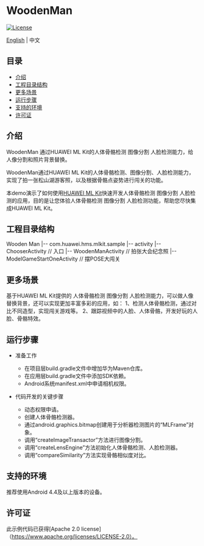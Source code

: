 # WoodenMan
[![License](https://img.shields.io/badge/Docs-hmsguides-brightgreen)](https://developer.huawei.com/consumer/cn/doc/development/HMS-Guides/ml-introduction-4)

[English](https://github.com/HMS-Core/hms-ml-demo/blob/master/WoodenMan/README.md) | 中文

## 目录

 * [介绍](#介绍)
 * [工程目录结构](#工程目录结构)
 * [更多场景](#更多场景)
 * [运行步骤](#运行步骤)
 * [支持的环境](#支持的环境)
 * [许可证](#许可证)


## 介绍

WoodenMan 通过HUAWEI ML Kit的人体骨骼检测 图像分割 人脸检测能力，给人像分割和照片背景替换。

WoodenMan通过HUAWEI ML Kit的人体骨骼检测、图像分割、人脸检测能力，实现了拍一张松山湖游客照，以及根据骨骼点姿势进行闯关的功能。

本demo演示了如何使用[HUAWEI ML Kit](https://developer.huawei.com/consumer/cn/hms/huawei-mlkit)快速开发人体骨骼检测 图像分割 人脸检测的应用，目的是让您体验人体骨骼检测 图像分割 人脸检测功能，帮助您尽快集成HUAWEI ML Kit。

## 工程目录结构
Wooden Man
    |-- com.huawei.hms.mlkit.sample
        |-- activity
            |-- ChooserActivity // 入口
            |-- WoodenManActivity // 拍张大会纪念照
            |-- ModelGameStartOneActivity // 摆POSE大闯关

## 更多场景
基于HUAWEI ML Kit提供的 人体骨骼检测 图像分割 人脸检测能力，可以做人像替换背景，还可以实现更加丰富多彩的应用，如：
1、检测人体骨骼检测，通过对比不同造型，实现闯关游戏等。
2、跟踪视频中的人脸、人体骨骼，开发好玩的人脸、骨骼特效。

## 运行步骤
- 准备工作
  - 在项目层build.gradle文件中增加华为Maven仓库。
  - 在应用层build.gradle文件中添加SDK依赖。
  - Android系统manifest.xml中申请相机权限。

- 代码开发的关键步骤
  - 动态权限申请。
  - 创建人体骨骼检测器。
  - 通过android.graphics.bitmap创建用于分析器检测图片的“MLFrame”对象。
  - 调用“createImageTransactor”方法进行图像分割。
  - 调用“createLensEngine”方法初始化人体骨骼检测、人脸检测器。
  - 调用“compareSimilarity”方法实现骨骼相似度对比。

## 支持的环境
推荐使用Android 4.4及以上版本的设备。

##  许可证
此示例代码已获得[Apache 2.0 license]（https://www.apache.org/licenses/LICENSE-2.0）。
